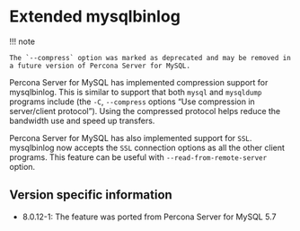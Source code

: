 # Extended mysqlbinlog

!!! note
    
    The `--compress` option was marked as deprecated and may be removed in a future version of Percona Server for MySQL.

Percona Server for MySQL has implemented compression support for mysqlbinlog. This is similar to support that both `mysql` and
`mysqldump` programs include (the `-C`, `--compress` options “Use
compression in server/client protocol”). Using the compressed protocol helps
reduce the bandwidth use and speed up transfers.

Percona Server for MySQL has also implemented support for `SSL`.
mysqlbinlog now accepts the `SSL` connection options as all the
other client programs. This feature can be useful with
`--read-from-remote-server` option. 

## Version specific information

* 8.0.12-1: The feature was ported from Percona Server for MySQL 5.7
